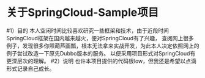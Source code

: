 关于SpringCloud-Sample项目
=====
#1）目的
        本人空闲时间比较喜欢研究一些框架和技术，由于近段时间SpringCloud框架在国内越来越火，便对SpringCloud有了兴趣，
    查阅网上很多例子，发现很多你照葫芦画瓢，根本无法拿来实战开发，为此本人决定依照网上的例子尝试改造一下原先Dubbo版本的服务。
    以便采用项目形式对SpringCloud有更深层次的理解。
#2）说明
        也许本项目提供的代码很low，但我还是希望以点滴形式记录自己成长。